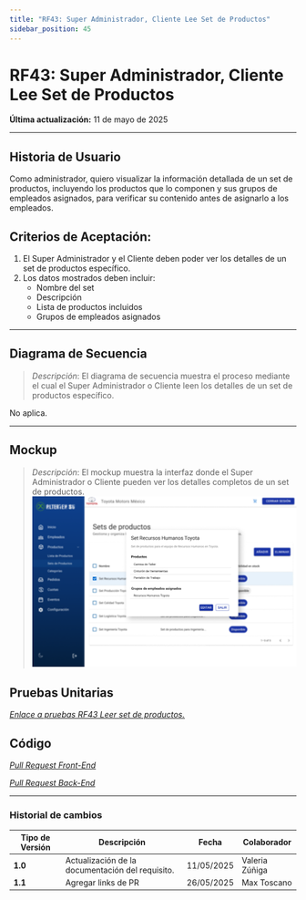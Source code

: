 ```yaml
---
title: "RF43: Super Administrador, Cliente Lee Set de Productos"
sidebar_position: 45
---
```


# RF43: Super Administrador, Cliente Lee Set de Productos

**Última actualización:** 11 de mayo de 2025

---

## Historia de Usuario

Como administrador, quiero visualizar la información detallada de un set de productos, incluyendo los productos que lo componen y sus grupos de empleados asignados, para verificar su contenido antes de asignarlo a los empleados.

## **Criterios de Aceptación:**

1. El Super Administrador y el Cliente deben poder ver los detalles de un set de productos específico.
2. Los datos mostrados deben incluir:
   - Nombre del set
   - Descripción
   - Lista de productos incluidos
   - Grupos de empleados asignados

---

## **Diagrama de Secuencia**

> _Descripción_: El diagrama de secuencia muestra el proceso mediante el cual el Super Administrador o Cliente leen los detalles de un set de productos específico.

No aplica.

---

## **Mockup**

> _Descripción_: El mockup muestra la interfaz donde el Super Administrador o Cliente pueden ver los detalles completos de un set de productos.
> ![mockup set productos](imagenes/RF43LeerSetProductos.png)

## **Pruebas Unitarias**

_<u>[Enlace a pruebas RF43 Leer set de productos.](https://docs.google.com/spreadsheets/d/1NLGwGrGA5PVOEzLaqxa8Ts1D_Ng3QzzqNKWJYUzxD-M/edit?gid=1656886373#gid=1656886373)</u>_

## **Código**

_<u>[Pull Request Front-End](https://github.com/CodeAnd-Co/Frontend-Text-Lines/pull/71)</u>_

_<u>[Pull Request Back-End](https://github.com/CodeAnd-Co/Backend-textiles/pull/60)</u>_

---

### Historial de cambios

| **Tipo de Versión** | **Descripción**                                  | **Fecha**  | **Colaborador** |
| ------------------- | ------------------------------------------------ | ---------- | --------------- |
| **1.0**             | Actualización de la documentación del requisito. | 11/05/2025 | Valeria Zúñiga  |
| **1.1**             | Agregar links de PR                              | 26/05/2025 | Max Toscano     |
